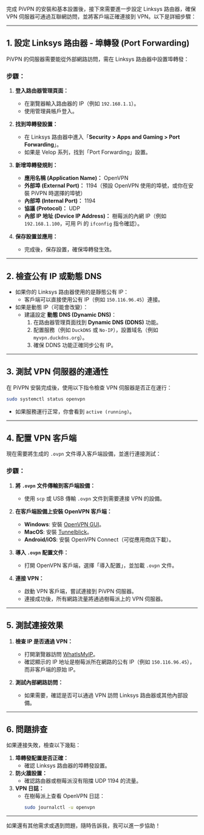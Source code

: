 完成 PiVPN 的安裝和基本設置後，接下來需要進一步設定 Linksys 路由器，確保 VPN 伺服器可通過互聯網訪問，並將客戶端正確連接到 VPN。以下是詳細步驟：

---

## **1. 設定 Linksys 路由器 - 埠轉發 (Port Forwarding)**
PiVPN 的伺服器需要能從外部網路訪問，需在 Linksys 路由器中設置埠轉發：

### **步驟：**
1. **登入路由器管理頁面：**
   - 在瀏覽器輸入路由器的 IP（例如 `192.168.1.1`）。
   - 使用管理員帳戶登入。

2. **找到埠轉發設置：**
   - 在 Linksys 路由器中進入「**Security > Apps and Gaming > Port Forwarding**」。
   - 如果是 Velop 系列，找到「Port Forwarding」設置。

3. **新增埠轉發規則：**
   - **應用名稱 (Application Name)：** OpenVPN
   - **外部埠 (External Port)：** 1194（預設 OpenVPN 使用的埠號，或你在安裝 PiVPN 時選擇的埠號）
   - **內部埠 (Internal Port)：** 1194
   - **協議 (Protocol)：** UDP
   - **內部 IP 地址 (Device IP Address)：** 樹莓派的內網 IP（例如 `192.168.1.100`，可用 Pi 的 `ifconfig` 指令確認）。

4. **保存設置並應用：**
   - 完成後，保存設置，確保埠轉發生效。

---

## **2. 檢查公有 IP 或動態 DNS**
- 如果你的 Linksys 路由器使用的是靜態公有 IP：
  - 客戶端可以直接使用公有 IP（例如 `150.116.96.45`）連接。
- 如果是動態 IP（可能會改變）：
  - 建議設定 **動態 DNS (Dynamic DNS)**：
    1. 在路由器管理頁面找到 **Dynamic DNS (DDNS)** 功能。
    2. 配置服務（例如 `DuckDNS` 或 `No-IP`），設置域名（例如 `myvpn.duckdns.org`）。
    3. 確保 DDNS 功能正確同步公有 IP。

---

## **3. 測試 VPN 伺服器的連通性**
在 PiVPN 安裝完成後，使用以下指令檢查 VPN 伺服器是否正在運行：
```bash
sudo systemctl status openvpn
```
- 如果服務運行正常，你會看到 `active (running)`。

---

## **4. 配置 VPN 客戶端**
現在需要將生成的 `.ovpn` 文件導入客戶端設備，並進行連接測試：

### **步驟：**
1. **將 `.ovpn` 文件傳輸到客戶端設備：**
   - 使用 `scp` 或 USB 傳輸 `.ovpn` 文件到需要連接 VPN 的設備。

2. **在客戶端設備上安裝 OpenVPN 客戶端：**
   - **Windows**: 安裝 [OpenVPN GUI](https://openvpn.net/community-downloads/)。
   - **MacOS**: 安裝 [Tunnelblick](https://tunnelblick.net/)。
   - **Android/iOS**: 安裝 OpenVPN Connect（可從應用商店下載）。

3. **導入 `.ovpn` 配置文件：**
   - 打開 OpenVPN 客戶端，選擇「導入配置」，並加載 `.ovpn` 文件。

4. **連接 VPN：**
   - 啟動 VPN 客戶端，嘗試連接到 PiVPN 伺服器。
   - 連接成功後，所有網路流量將通過樹莓派上的 VPN 伺服器。

---

## **5. 測試連接效果**
1. **檢查 IP 是否通過 VPN：**
   - 打開瀏覽器訪問 [WhatIsMyIP](https://whatismyipaddress.com/)。
   - 確認顯示的 IP 地址是樹莓派所在網路的公有 IP（例如 `150.116.96.45`），而非客戶端的原始 IP。

2. **測試內部網路訪問：**
   - 如果需要，確認是否可以通過 VPN 訪問 Linksys 路由器或其他內部設備。

---

## **6. 問題排查**
如果連接失敗，檢查以下幾點：
1. **埠轉發配置是否正確：**
   - 確認 Linksys 路由器的埠轉發設置。
2. **防火牆設置：**
   - 確認路由器或樹莓派沒有阻擋 UDP 1194 的流量。
3. **VPN 日誌：**
   - 在樹莓派上查看 OpenVPN 日誌：
     ```bash
     sudo journalctl -u openvpn
     ```

---

如果還有其他需求或遇到問題，隨時告訴我，我可以進一步協助！